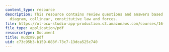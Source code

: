```yaml
---
content_type: resource
description: This resource contains review questions and answers based on bars, displacement
  diagram, collinear, constitutive law and forces.
file: https://ol-ocw-studio-app-production.s3.amazonaws.com/courses/16-01-unified-engineering-i-ii-iii-iv-fall-2005-spring-2006/c73c95b3b159083f73c713dca525c740_mudzm9.pdf
file_type: application/pdf
resourcetype: Document
title: mudzm9.pdf
uid: c73c95b3-b159-083f-73c7-13dca525c740
---
```

